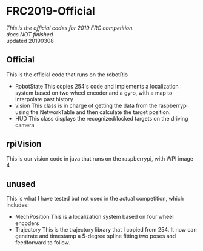 # FRC2019-Official

*This is the official codes for 2019 FRC competition.*  
*docs NOT finished*  
updated 20190308  

## Official
This is the official code that runs on the robotRio
* RobotState
This copies 254's code and implements a localization system based on two wheel encoder and a gyro, with a map to interpolate past history
* vision
This class is in charge of getting the data from the raspberrypi using the NetworkTable and then calculate the target position.
* HUD
This class displays the recognized/locked targets on the driving camera
## rpiVision
This is our vision code in java that runs on the raspberrypi, with WPI image 4
## unused
This is what I have tested but not used in the actual competition, which includes:
* MechPosition
This is a localization system based on four wheel encoders
* Trajectory
This is the trajectory library that I copied from 254.
It now can generate and timestamp a 5-degree spline fitting two poses and feedforward to follow.
